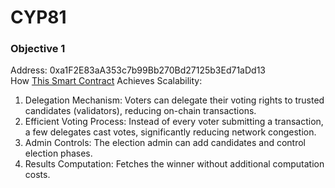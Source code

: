 # CYP81

### Objective 1
Address: 0xa1F2E83aA353c7b99Bb270Bd27125b3Ed71aDd13
<br>
How [This Smart Contract](https://github.com/Rohan-San/cyp81/blob/main/Backend/Smart%20Contracts/DPoS_Voting.sol) Achieves Scalability:
1. Delegation Mechanism: Voters can delegate their voting rights to trusted candidates (validators), reducing on-chain transactions.
2. Efficient Voting Process: Instead of every voter submitting a transaction, a few delegates cast votes, significantly reducing network congestion.
3. Admin Controls: The election admin can add candidates and control election phases.
4. Results Computation: Fetches the winner without additional computation costs.
<br>
